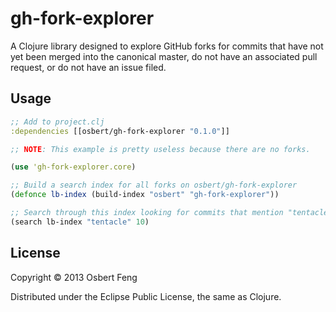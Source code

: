 # gh-fork-explorer

A Clojure library designed to explore GitHub forks for commits that
have not yet been merged into the canonical master, do not have an
associated pull request, or do not have an issue filed. 

## Usage 

```clojure
;; Add to project.clj
:dependencies [[osbert/gh-fork-explorer "0.1.0"]]

;; NOTE: This example is pretty useless because there are no forks.

(use 'gh-fork-explorer.core)

;; Build a search index for all forks on osbert/gh-fork-explorer
(defonce lb-index (build-index "osbert" "gh-fork-explorer"))

;; Search through this index looking for commits that mention "tentacle"
(search lb-index "tentacle" 10)
```

## License

Copyright © 2013 Osbert Feng

Distributed under the Eclipse Public License, the same as Clojure.
